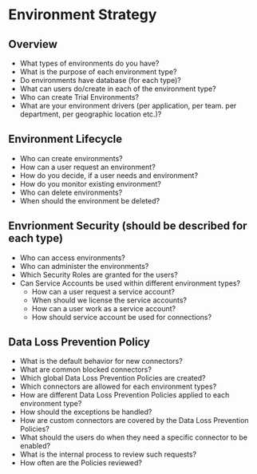 # Environment Strategy


## Overview
- What types of environments do you have?
- What is the purpose of each environment type?
- Do environments have database (for each type)?
- What can users do/create in each of the environment type?
- Who can create Trial Environments?
- What are your environment drivers (per application, per team. per department, per geographic location etc.)?

## Environment Lifecycle
- Who can create environments?
- How can a user request an environment?
- How do you decide, if a user needs and environment?
- How do you monitor existing environment?
- Who can delete environments?
- When should the environment be deleted?

## Envrionment Security (should be described for each type)
- Who can access environments?
- Who can administer the environments?
- Which Security Roles are granted for the users?
- Can Service Accounts be used within different environment types?
    - How can a user request a service account?
    - When should we license the service accounts?
    - How can a user work as a service account?
    - How should service account be used for connections?

## Data Loss Prevention Policy
- What is the default behavior for new connectors?
- What are common blocked connectors?
- Which global Data Loss Prevention Policies are created?
- Which connectors are allowed for each environment types?
- How are different Data Loss Prevention Policies applied to each environment type?
- How should the exceptions be handled?
- How are custom connectors are covered by the Data Loss Prevention Policies?
- What should the users do when they need a specific connector to be enabled?
- What is the internal process to review such requests?
- How often are the Policies reviewed?
